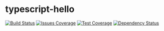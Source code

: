 # typescript-hello
[![Build Status][travis-image]][travis-url]
[![Issues Coverage][codecov-image]][codecov-url]
[![Test Coverage][codeclimate-image]][codeclimate-url]
[![Dependency Status][dependencyci-image]][dependencyci-url]

[travis-url]: https://travis-ci.org/serianox/typescript-hello
[travis-image]: https://travis-ci.org/serianox/typescript-hello.svg

[codecov-url]: https://codecov.io/gh/serianox/typescript-hello
[codecov-image]: https://codecov.io/gh/serianox/typescript-hello/branch/master/graph/badge.svg

[codeclimate-url]: https://codeclimate.com/github/serianox/typescript-hello/issues
[codeclimate-image]: https://img.shields.io/codeclimate/issues/github/serianox/typescript-hello.svg

[dependencyci-url]: https://dependencyci.com/github/serianox/typescript-hello
[dependencyci-image]: https://dependencyci.com/github/serianox/typescript-hello/badge
